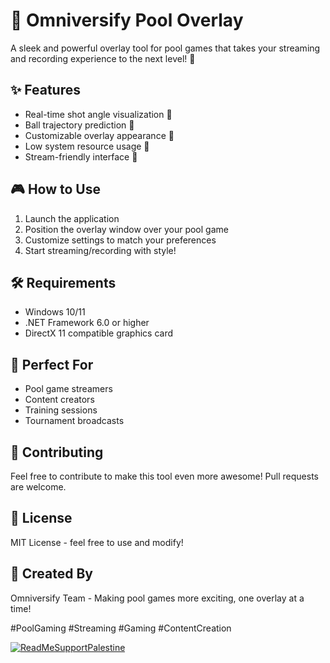 # 🎱 Omniversify Pool Overlay

A sleek and powerful overlay tool for pool games that takes your streaming and recording experience to the next level! 🚀

## ✨ Features

- Real-time shot angle visualization 📐
- Ball trajectory prediction 🎯
- Customizable overlay appearance 🎨
- Low system resource usage 💪
- Stream-friendly interface 🎥

## 🎮 How to Use

1. Launch the application
2. Position the overlay window over your pool game
3. Customize settings to match your preferences
4. Start streaming/recording with style! 

## 🛠️ Requirements

- Windows 10/11
- .NET Framework 6.0 or higher
- DirectX 11 compatible graphics card

## 🌟 Perfect For

- Pool game streamers
- Content creators
- Training sessions
- Tournament broadcasts

## 🤝 Contributing

Feel free to contribute to make this tool even more awesome! Pull requests are welcome.

## 📜 License

MIT License - feel free to use and modify!

## 🎯 Created By

Omniversify Team - Making pool games more exciting, one overlay at a time! 

#PoolGaming #Streaming #Gaming #ContentCreation

[![ReadMeSupportPalestine](https://raw.githubusercontent.com/Safouene1/support-palestine-banner/master/banner-project.svg)](https://donate.unrwa.org/-landing-page/en_EN)